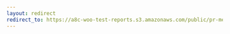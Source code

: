 ```yaml
---
layout: redirect
redirect_to: https://a8c-woo-test-reports.s3.amazonaws.com/public/pr-merge/40866/e2e/index.html
---
```

